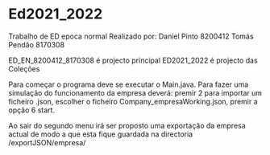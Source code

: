 # Ed2021_2022
Trabalho de ED epoca normal
Realizado por:
  Daniel Pinto 8200412
  Tomás Pendão 8170308
  
ED_EN_8200412_8170308 é projecto principal
ED2021_2022 é projecto das Coleções

Para começar o programa deve se executar o Main.java.
  Para fazer uma simulação do funcionamento da empresa deverá:
      premir 2 para importar um ficheiro .json, escolher o ficheiro Company_empresaWorking.json, premir a opção 6 start.


Ao sair do segundo menu irá ser proposto uma exportação da empresa actual de modo a que esta fique guardada na directoria /exportJSON/empresa/
